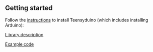 ## Getting started

Follow the [instructions](https://www.pjrc.com/teensy/td_download.html) to install Teensyduino (which includes installing Arduino):

[Library description](https://www.pjrc.com/teensy/td_libs_OctoWS2811.html)

[Example code](https://github.com/PaulStoffregen/OctoWS2811)